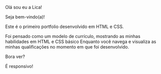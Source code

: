 Olá sou eu a Lica!

Seja bem-vindo(a)!

Este é o primeiro portfolio desenvolvido em HTML e CSS.

Foi pensado como um modelo de currículo, mostrando as minhas habilidades em HTML e CSS básico 
Enquanto você navega e visualiza as minhas qualificações no momento em que foi desenvolvido.

Bora ver?

É responsivo!
